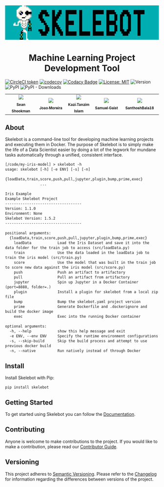 
<p align="center"><img src="logo.gif"></p>
<h1 align="center">Machine Learning Project Development Tool</h1>

[![CircleCI token](https://circleci.com/gh/carsdotcom/skelebot/tree/master.svg?style=svg)](https://circleci.com/gh/carsdotcom/skelebot)
[![codecov](https://codecov.io/gh/carsdotcom/skelebot/branch/master/graph/badge.svg)](https://codecov.io/gh/carsdotcom/skelebot)
[![Codacy Badge](https://api.codacy.com/project/badge/Grade/d7211eb35681489c9f76066d9a137e46)](https://www.codacy.com/app/sshookman/skelebot?utm_source=github.com&amp;utm_medium=referral&amp;utm_content=carsdotcom/skelebot&amp;utm_campaign=Badge_Grade)
[![License: MIT](https://img.shields.io/badge/License-MIT-teal.svg)](LICENSE)
![Version](https://img.shields.io/badge/dynamic/xml.svg?style=svg&color=purple&label=Dev%20Version&query=.&url=https%3A%2F%2Fraw.githubusercontent.com%2Fcarsdotcom%2Fskelebot%2Fmaster%2FVERSION)
![PyPI](https://img.shields.io/pypi/v/skelebot?color=purple&label=PyPi%20Release)
![PyPI - Downloads](https://img.shields.io/pypi/dm/skelebot?color=purple&label=PyPi%20Installs)

<!--CONTRIBUTORS-->
<table>
  <tr>
    <td align="center" width="150px">
      <a href="https://github.com/sshookman">
        <img src="https://avatars0.githubusercontent.com/u/926448?v=4", width="100px"a><br />
        <sub><b>Sean Shookman</b></sub>
      </a>
    </td>    <td align="center" width="150px">
      <a href="https://github.com/jagmoreira">
        <img src="https://avatars2.githubusercontent.com/u/13685125?v=4", width="100px"a><br />
        <sub><b>Joao Moreira</b></sub>
      </a>
    </td>    <td align="center" width="150px">
      <a href="https://github.com/kislam01">
        <img src="https://avatars0.githubusercontent.com/u/16831765?v=4", width="100px"a><br />
        <sub><b>Kazi Tanzim Islam</b></sub>
      </a>
    </td>    <td align="center" width="150px">
      <a href="https://github.com/sgaist">
        <img src="https://avatars0.githubusercontent.com/u/898010?v=4", width="100px"a><br />
        <sub><b>Samuel Gaist</b></sub>
      </a>
    </td>    <td align="center" width="150px">
      <a href="https://github.com/SanthoshBala18">
        <img src="https://avatars3.githubusercontent.com/u/24211143?v=4", width="100px"a><br />
        <sub><b>SanthoshBala18</b></sub>
      </a>
    </td>
  </tr>
</table>
<!--/CONTRIBUTORS-->

## About

Skelebot is a command-line tool for developing machine learning projects and executing them in Docker. The purpose of Skelebot is to simply make the life of a Data Scientist easier by doing a lot of the legwork for mundane tasks automatically through a unified, consistent interface.

```
[/code/my-iris-model] > skelebot -h
usage: skelebot [-h] [-e ENV] [-s] [-n]
                {loadData,train,score,push,pull,jupyter,plugin,bump,prime,exec}
                ...

Iris Example
Example Skelebot Project
-----------------------------------
Version: 1.1.0
Environment: None
Skelebot Version: 1.5.2
-----------------------------------

positional arguments:
  {loadData,train,score,push,pull,jupyter,plugin,bump,prime,exec}
    loadData            Load the Iris Dataset and save it into the data folder for the train job to access (src/loadData.py)
    train               Use the data loaded in the loadData job to train the iris model (src/train.py)
    score               Use the model that was built in the train job to score new data against the iris model (src/score.py)
    push                Push an artifact to artifactory
    pull                Pull an artifact from artifactory
    jupyter             Spin up Jupyter in a Docker Container (port=8888, folder=.)
    plugin              Install a plugin for skelebot from a local zip file
    bump                Bump the skelebot.yaml project version
    prime               Generate Dockerfile and .dockerignore and build the docker image
    exec                Exec into the running Docker container

optional arguments:
  -h, --help            show this help message and exit
  -e ENV, --env ENV     Specify the runtime environment configurations
  -s, --skip-build      Skip the build process and attempt to use previous docker build
  -n, --native          Run natively instead of through Docker
```

## Install

Install Skelebot with Pip:

```
pip install skelebot
```

## Getting Started

To get started using Skelebot you can follow the [Documentation](https://carsdotcom.github.io/skelebot/).

## Contributing

Anyone is welcome to make contributions to the project. If you would like to make a contribution, please read our [Contributor Guide](CONTRIBUTING.md).

## Versioning

This project adheres to [Semantic Versioning](https://semver.org/spec/v2.0.0.html).
Please refer to the [Changelog](CHANGELOG.md) for information regarding the differences between versions of the project.
